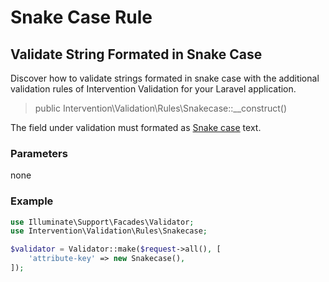 # Snake Case Rule
## Validate String Formated in Snake Case
Discover how to validate strings formated in snake case with the additional validation rules of Intervention Validation for your Laravel application.

> public Intervention\Validation\Rules\Snakecase::__construct()

The field under validation must formated as [Snake case](https://en.wikipedia.org/wiki/Snake_case) text.

### Parameters

none

### Example

```php
use Illuminate\Support\Facades\Validator;
use Intervention\Validation\Rules\Snakecase;

$validator = Validator::make($request->all(), [
    'attribute-key' => new Snakecase(),
]);
```
